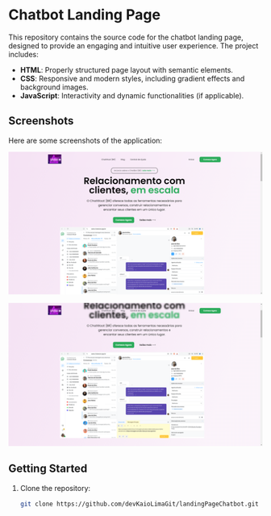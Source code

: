 # Chatbot Landing Page

This repository contains the source code for the chatbot landing page, designed to provide an engaging and intuitive user experience. The project includes:

- **HTML**: Properly structured page layout with semantic elements.
- **CSS**: Responsive and modern styles, including gradient effects and background images.
- **JavaScript**: Interactivity and dynamic functionalities (if applicable).

## Screenshots

Here are some screenshots of the application:

![Screenshot 1](./Images%20for%20the%20README/1.png)  


![Screenshot 2](./Images%20for%20the%20README/2.png)  


## Getting Started

1. Clone the repository:
   ```bash
   git clone https://github.com/devKaioLimaGit/landingPageChatbot.git
   ```
